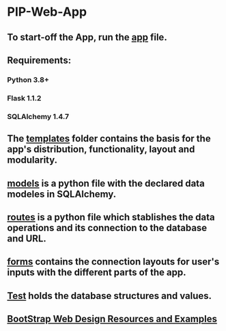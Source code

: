 # PIP-Web-App

## To start-off the App, run the [app](app.py) file. 

## Requirements:

### Python 3.8+
### Flask 1.1.2
### SQLAlchemy 1.4.7

## The [templates](templates/) folder contains the basis for the app's distribution, functionality, layout and modularity.

## [models](models.py) is a python file with the declared data modeles in SQLAlchemy. 

## [routes](routes.py) is a python file which stablishes the data operations and its connection to the database and URL.

## [forms](formes.py) contains the connection layouts for user's inputs with the different parts of the app.

## [Test](test.db) holds the database structures and values. 

## [BootStrap Web Design Resources and Examples](https://getbootstrap.com/docs/4.0/components/alerts/)